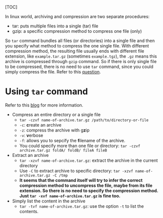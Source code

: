 [TOC]

In linux world, archiving and compression are two separate procedures:
- tar: puts multiple files into a single (tar) file
- gzip: a specific compression method to compress one file (only)

So `tar` command bundles all files (or directories) into a single file and then you specify what method to compress the one single file. With different compression method, the resulting file usually ends with different file extension, like `example.tar.gz` (sometimes `example.tgz`), the `.gz` means this archive is compressed through `gzip` command. So if there is only single file to be compressed, there is no need to use `tar` command, since you could simply compress the file. Refer to this [question](https://askubuntu.com/questions/122141/whats-the-difference-between-tar-gz-and-gz-or-tar-7z-and-7z).

# Using `tar` command
Refer to this [blog](https://support.hostway.com/hc/en-us/articles/360000263544-How-to-compress-and-extract-files-using-tar-command-in-Linux) for more information.

- Compress an entire directory or a single file
  - `tar -czvf name-of-archive.tar.gz /path/to/directory-or-file`
  - `-c`: **c**reate an archive
  - `-z`: compress the archive with g**z**ip
  - `-v`: **v**erbose
  - `-f`: allows you to sepcify the **f**ilename of the archive.
  - You could specify more than one file or directory: `tar -czvf archive.tar.gz foldA/ foldB/ fileA fileB`
- Extract an archive
  - `tar -xzvf name-of-archive.tar.gz`: extract the archive in the current directory
  - Use `-C` to extract archive to specific directory: `tar -xzvf name-of-archive.tar.gz -C /tmp`
  - **It seems that the command itself will try to infer the correct compression method to uncompress the file, maybe from its file extension. So there is no need to specify the compression method. Just `tar -xvf name-of-archive.tar.gz` is fine too.**
- Simply list the content in the archive
  - `tar -tvf name-of-archive.tar.gz`: use the option `-t` to list the contents.
